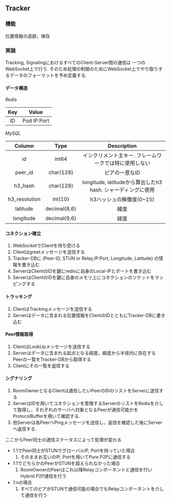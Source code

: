 ## Tracker

### 機能

位置情報の追跡，保存

### 実装

Tracking, SignalingにおけるすべてのClient-Server間の通信は
一つのWebSocket上で行う.
そのため処理の制御のためにWebSocket上でやり取りするデータのフォーマットを予め定義する.

#### データ構造

*Redis*

| Key | Value |
| :-: | :-: |
| ID | Pod IP:Port |

*MySQL*

| Column | Type | Description |
| :-: | :-: | :-: |
| id | int64 | インクリメント主キー. フレームワークでは特に使用しない |
| peer_id | char(128) | ピアの一意なID |
| h3_hash | char(128) | longitude, latitudeから算出したh3 hash. シャーディングに使用 |
| h3_resolution | int(10) | h3ハッシュの解像度(0~15) |
| latitude | decimal(8,6) | 緯度 |
| longitude | decimal(9,6)| 経度 |


#### コネクション確立
1. WebSocketでClientを待ち受ける
2. Clientはgreetメッセージを送信する
3. Tracker-DBに (Peer-ID, STUN or Relay,IP:Port, Longitude, Latitude) の情報を書き込む
4. ServerはClientのIDを鍵にredisに自身のLocal-IPとポートを書き込む
5. ServerはClientのIDを鍵に自身のメモリ上にコネクションのソケットをマッピングする

#### トラッキング
1. ClientはTrackingメッセージを送信する
2. Serverはデータに含まれる位置情報をClientのIDとともにTracker-DBに書き込む

#### Peer情報取得
1. ClientはLookUpメッセージを送信する
2. Serverはデータに含まれる起点となる経度，緯度から半径内に存在する
Peerの一覧をTracker-DBから取得する
3. Clientにその一覧を返信する

#### シグナリング
1. RoomOwnerとなるClientは通信したいPeerのIDのリストをServerに送信する
2. ServerはIDを用いてコネクションを管理するServerのリストをRedisを介して取得し，それぞれのサーバへ対象となるPeerが通信可能かをProtocolBufferを用いて確認する.
3. 他Serverは各PeerへPingメッセージを送信し，返信を確認した後にServerへ返信する.

ここからPeer同士の通信ステータスによって処理が変わる

- 1:1でPeer同士がSTUNでグローバルIP, Portを持っていた場合
    1. そのままお互いのIP, Portを用いてPure P2Pに通信する
- 1:1でどちらかのPeerがSTUNを超えられなかった場合
    1. RoomOwnerのPeerはこれ以降Relayコンポーネントと通信を行い
        Hybrid P2P通信を行う
- 1:nの場合
    1. すべてのピアがSTUNで通信可能の場合でもRelayコンポーネントを介して通信を行う
